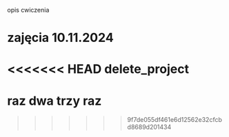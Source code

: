 opis cwiczenia
# zajęcia 10.11.2024
<<<<<<< HEAD
delete_project
=======
# raz dwa trzy raz 
>>>>>>> 9f7de055df461e6d12562e32cfcbd8689d201434
